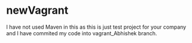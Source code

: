# newVagrant

I have not used Maven in this as this is just test project for your company and I have commited my code into vagrant_Abhishek branch. 
